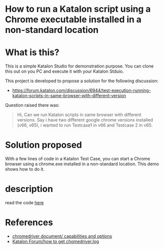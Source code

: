 How to run a Katalon script using a Chrome executable installed in a non-standard location
=====

# What is this?

This is a simple Katalon Studio for demonstration purpose.
You can clone this out on you PC and execute it with your Katalon Stduio.

This project is developed to propose a solution for the following discussion:

- https://forum.katalon.com/discussion/6944/test-execution-running-katalon-scripts-in-same-browser-with-different-version

Question raised there was:

>Hi, Can we run Katalon scripts in same browser with different versions.
Say i have two different google chrome versions installed (v66, v65), i wanted to run Testcase1 in v66 and Testcase 2 in v65.

# Solution proposed

With a few lines of code in a Katalon Test Case, you can start a Chrome browser using a chrome.exe installed in a non-standard location. This demo shows how to do it.

# description

read the code [here]()

# References

- [chromedriver document/ capabilities and options](http://chromedriver.chromium.org/capabilities)
- [Katalon Forum/how to get chomedriver.log](https://forum.katalon.com/discussion/6736/getting-chromedriverlog-when-you-run-recordspy-web-to-investigate-why-ks-failed-to-start-chrome)
